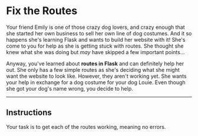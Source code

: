 # Fix the Routes

Your friend Emily is one of those crazy dog lovers, and crazy enough that she started her own business to sell her own line of dog costumes. And it so happens she's learning Flask and wants to build her website with it! She's come to you for help as she is getting stuck with routes. She thought she knew what she was doing but *may* have skipped a few important points...

Anyway, you've learned about **routes in Flask** and can definitely help her out. She only has a few simple routes as she's deciding what she might want the website to look like. However, they aren't working yet. She wants your help in exchange for a dog costume for your dog Louie. Even though she got your dog's name wrong, you decide to help.

___

## Instructions

Your task is to get each of the routes working, meaning no errors.